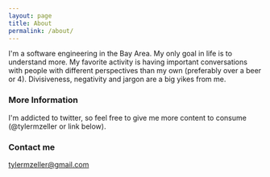 ```yaml
---
layout: page
title: About
permalink: /about/
---
```


I'm a software engineering in the Bay Area. My only goal in life is to understand more. My favorite activity is having important conversations with people with different perspectives than my own (preferably over a beer or 4). Divisiveness,  negativity and jargon are a big yikes from me.

### More Information

I'm addicted to twitter, so feel free to give me more content to consume (@tylermzeller or link below).

### Contact me

[tylermzeller@gmail.com](mailto:tylermzeller@gmail.com)
